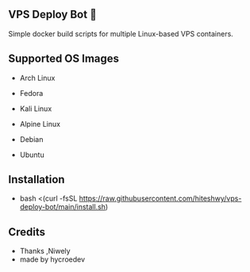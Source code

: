 ## VPS Deploy Bot 🚀                                                                           

Simple docker build scripts for multiple Linux-based VPS containers.

## Supported OS Images

- Arch Linux

- Fedora

- Kali Linux

- Alpine Linux

- Debian

- Ubuntu


## Installation

- bash <(curl -fsSL https://raw.githubusercontent.com/hiteshwy/vps-deploy-bot/main/install.sh)
## Credits

- Thanks ,Niwely
- made by hycroedev
